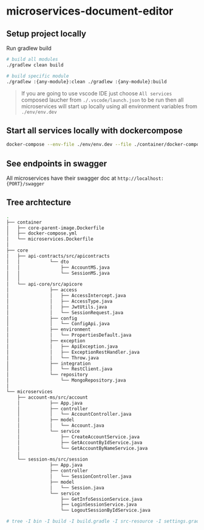 # microservices-document-editor

## Setup project locally

Run gradlew build

```bash
# build all modules
./gradlew clean build

# build specific module
./gradlew :{any-module}:clean ./gradlew :{any-module}:build

```

> If you are going to use vscode IDE just choose `All services` composed laucher from `./.vscode/launch.json` to be run then all microservices will start up locally using all environment variables from `./env/env.dev`

## Start all services locally with dockercompose

```bash
docker-compose --env-file ./env/env.dev --file ./container/docker-compose.yml up -d
```

## See endpoints in swagger

All microservices have their swagger doc at `http://localhost:{PORT}/swagger`

## Tree archtecture

```bash
.
├── container
│   ├── core-parent-image.Dockerfile
│   ├── docker-compose.yml
│   └── microservices.Dockerfile
│
├── core
│   ├── api-contracts/src/apicontracts
│   │           └── dto
│   │               ├── AccountMS.java
│   │               └── SessionMS.java
│   │
│   └── api-core/src/apicore
│               ├── access
│               │   ├── AccessIntercept.java
│               │   ├── AccessType.java
│               │   ├── JwtUtils.java
│               │   └── SessionRequest.java
│               ├── config
│               │   └── ConfigApi.java
│               ├── environment
│               │   └── PropertiesDefault.java
│               ├── exception
│               │   ├── ApiException.java
│               │   ├── ExceptionRestHandler.java
│               │   └── Throw.java
│               ├── integration
│               │   └── RestClient.java
│               └── repository
│                   └── MongoRepository.java
│   
└── microservices
    ├── account-ms/src/account
    │           ├── App.java
    │           ├── controller
    │           │   └── AccountController.java
    │           ├── model
    │           │   └── Account.java
    │           └── service
    │               ├── CreateAccountService.java
    │               ├── GetAccountByIdService.java
    │               └── GetAccountByNameService.java
	│
    └── session-ms/src/session
                ├── App.java
                ├── controller
                │   └── SessionController.java
                ├── model
                │   └── Session.java
                └── service
                    ├── GetInfoSessionService.java
                    ├── LoginSessionService.java
                    └── LogoutSessionByIdService.java

# tree -I bin -I build -I build.gradle -I src-resource -I settings.gradle -I gradle -I gradlew -I gradlew.bat -I README.md
				
```